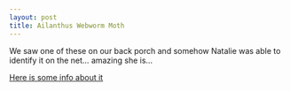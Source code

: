 ```yaml
---
layout: post
title: Ailanthus Webworm Moth
---
```


We saw one of these on our back porch and somehow Natalie was able to
identify it on the net… amazing she is…

[Here is some info about
it](http://entomology.uark.edu/museum/ailamoth.html)
